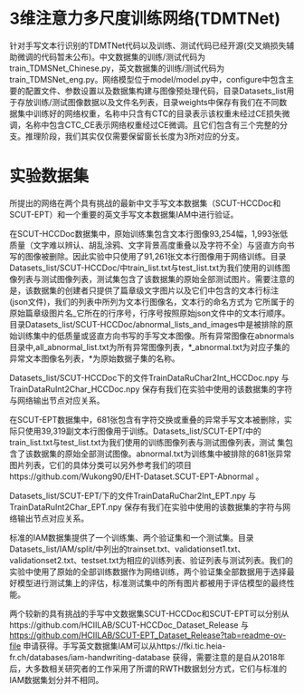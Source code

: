 # 3维注意力多尺度训练网络(TDMTNet)

针对手写文本行识别的TDMTNet代码以及训练、测试代码已经开源(交叉熵损失辅助微调的代码暂未公布)。中文数据集的训练/测试代码为train_TDMSNet_Chinese.py，英文数据集的训练/测试代码为train_TDMSNet_eng.py。网络模型位于model/model.py中，configure中包含主要的配置文件、参数设置以及数据集构建与图像预处理代码，目录Datasets_list用于存放训练/测试图像数据以及文件名列表，目录weights中保存有我们在不同数据集中训练好的网络权重，名称中只含有CTC的目录表示该权重未经过CE损失微调，名称中包含CTC_CE表示网络权重经过CE微调。且它们包含有三个完整的分支。推理阶段，我们其实仅仅需要保留窗长长度为3所对应的分支。

# 实验数据集

所提出的网络在两个具有挑战的最新中文手写文本数据集（SCUT-HCCDoc和SCUT-EPT）和一个重要的英文手写文本数据集IAM中进行验证。 

在SCUT-HCCDoc数据集中，原始训练集包含文本行图像93,254幅，1,993张低质量（文字难以辨认、胡乱涂鸦、文字背景高度重叠以及字符不全）与竖直方向书写的图像被删除。因此实验中只使用了91,261张文本行图像用于网络训练。目录
Datasets_list/SCUT-HCCDoc/中train_list.txt与test_list.txt为我们使用的训练图像列表与测试图像列表，测试集包含了该数据集的原始全部测试图片。需要注意的是，该数据集的创建者只提供了篇章级文字图片以及它们中包含的文本行标注(json文件)，我们的列表中所列为文本行图像名，文本行的命名方式为 它所属于的原始篇章级图片名_它所在的行序号，行序号按照原始json文件中的文本行顺序。目录Datasets_list/SCUT-HCCDoc/abnormal_lists_and_images中是被排除的原始训练集中的低质量或竖直方向书写的手写文本图像。所有异常图像在abnormals目录中,all_abnormal_list.txt为所有异常图像列表，*_abnormal.txt为对应子集的异常文本图像名列表，*为原始数据子集的名称。

Datasets_list/SCUT-HCCDoc下的文件TrainDataRuChar2Int_HCCDoc.npy 与 TrainDataRuInt2Char_HCCDoc.npy 保存有我们在实验中使用的该数据集的字符与网络输出节点对应关系。

在SCUT-EPT数据集中，681张包含有字符交换或重叠的异常手写文本被删除，实际只使用39,319副文本行图像用于训练。Datasets_list/SCUT-EPT/中的train_list.txt与test_list.txt为我们使用的训练图像列表与测试图像列表，测试
集包含了该数据集的原始全部测试图像。abnormal.txt为训练集中被排除的681张异常图片列表，它们的具体分类可以另外参考我们的项目https://github.com/Wukong90/EHT-Dataset.SCUT-EPT-Abnormal 。

Datasets_list/SCUT-EPT/下的文件TrainDataRuChar2Int_EPT.npy 与 TrainDataRuInt2Char_EPT.npy 保存有我们在实验中使用的该数据集的字符与网络输出节点对应关系。

标准的IAM数据集提供了一个训练集、两个验证集和一个测试集。目录Datasets_list/IAM/split/中列出的trainset.txt、validationset1.txt、validationset2.txt、testset.txt为相应的训练列表、验证列表与测试列表。我们的实验中使用了原始的全部训练数据作为网络训练，两个验证集全部数据用于选择最好模型进行测试集上的评估，标准测试集中的所有图片都被用于评估模型的最终性能。

两个较新的具有挑战的手写中文数据集SCUT-HCCDoc和SCUT-EPT可以分别从https://github.com/HCIILAB/SCUT-HCCDoc_Dataset_Release 与 https://github.com/HCIILAB/SCUT-EPT_Dataset_Release?tab=readme-ov-file 申请获得。手写英文数据集IAM可以从https://fki.tic.heia-fr.ch/databases/iam-handwriting-database 获得，需要注意的是自从2018年后，大多数相关研究者的工作采用了所谓的RWTH数据划分方式，它们与标准的IAM数据集划分并不相同。


